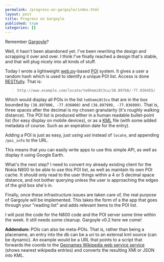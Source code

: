 ```yaml
---
permalink: /progress-on-gargoyle/index.html
layout: post
title: Progress on Gargoyle
published: true
categories: []
---
```

Remember <a href="http://www.mockingeye.com/index.php/2007/12/12/introducing-gargoyle-the-geospatial-web-in-your-pocket/">Gargoyle</a>?

Well, it hasn't been abandoned yet. I've been rewriting the design and scrapping it over and over. I think I've finally reached a design that's stable, and that will plug nicely into all kinds of stuff.

Today I wrote a lightweight <a href="http://new.webpy.org/">web.py</a>-based <a href="http://en.wikipedia.org/wiki/Point_of_Interest">POI</a> system. It gives a user a random hash which is used to identify a unique POI list. Access is done <a href="http://en.wikipedia.org/wiki/Representational_State_Transfer">RESTfully</a>. That is:

<blockquote class="posterous_short_quote">
<code>http://www.example.com/locate/te6hemi8t3cu/38.89768/-77.036455/</code>
</blockquote>

Which would display all POIs in the list <code>te6hemi8t3cu</code> that are in the box bounded by <code>(38.897000, -77.036000)</code> and <code>(38.897999, -77.036999)</code>. That is, three spaces after the decimal is my chosen granularity (it's roughly walking distance). The POI list is produced either in a human readable bullet-point list (for easy display on mobile devices), or as a <a href="http://en.wikipedia.org/wiki/Keyhole_Markup_Language">KML</a> file (with some added metadata of course. Such as an expiration date for the entry).

Adding a POI is just as easy, just using <code>add</code> instead of <code>locate</code>, and appending <code>/poi_info</code> to the URL.

This means that you can easily write apps to use this simple API, as well as display it using Google Earth.

What's the next step? I need to convert my already existing client for the Nokia N800 to be able to use this POI list, as well as maintain its own POI cache. It should only read to the user things within a 4 or 5 decimal space distance, and not bother querying unless the user is approaching the edges of the grid box she's in.

Finally, once these infrastructure issues are taken care of, the real purpose of Gargoyle will be implemented. This takes the form of a the app that goes through your "reading list" and adds relevant items to the POI list. 

I will post the code for the N800 code and the POI server some time within the week. It still needs some cleanup. Gargoyle v0.2 here we come!

<strong>Addendum:</strong> POIs can also be meta-POIs. That is, rather than being a placename, an entry into the db can be a uri to an external kml source (can be dynamic). An example would be a URL that points to a script that forwards the coords to the <a href="http://www.geonames.org/export/wikipedia-webservice.html">Geonames Wikipedia web service service</a> (shows nearest wikipedia entries) and converts the resulting XMl or JSON into KML.
